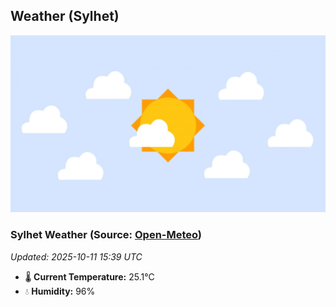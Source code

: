 ## Weather (Sylhet)
![](/weather.webp)
<!-- WEATHER-START -->
### Sylhet Weather (Source: [Open-Meteo](https://open-meteo.com))
_Updated: 2025-10-11 15:39 UTC_
* 🌡️ **Current Temperature:** 25.1°C
* 💧 **Humidity:** 96%
<!-- WEATHER-END -->









































































































































